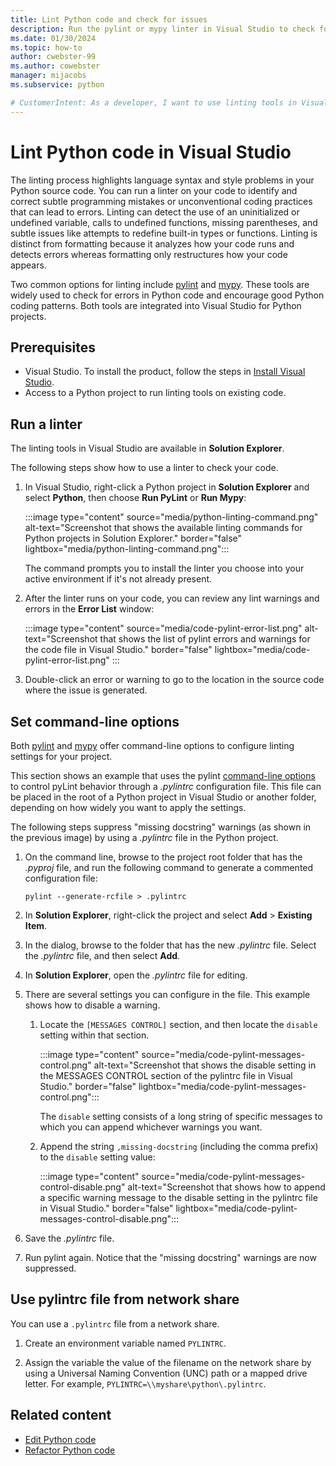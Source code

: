 ```yaml
---
title: Lint Python code and check for issues
description: Run the pylint or mypy linter in Visual Studio to check for issues in your Python code, and explore command-line options to customize the linting process.
ms.date: 01/30/2024
ms.topic: how-to
author: cwebster-99
ms.author: cowebster
manager: mijacobs
ms.subservice: python

# CustomerIntent: As a developer, I want to use linting tools in Visual Studio so that I can check for issues in my Python code.
---
```


# Lint Python code in Visual Studio

The linting process highlights language syntax and style problems in your Python source code. You can run a linter on your code to identify and correct subtle programming mistakes or unconventional coding practices that can lead to errors. Linting can detect the use of an uninitialized or undefined variable, calls to undefined functions, missing parentheses, and subtle issues like attempts to redefine built-in types or functions. Linting is distinct from formatting because it analyzes how your code runs and detects errors whereas formatting only restructures how your code appears.

Two common options for linting include [pylint](https://pypi.org/project/pylint/) and [mypy](https://www.mypy-lang.org/). These tools are widely used to check for errors in Python code and encourage good Python coding patterns. Both tools are integrated into Visual Studio for Python projects.

## Prerequisites 

- Visual Studio. To install the product, follow the steps in [Install Visual Studio](../install/install-visual-studio.md).
- Access to a Python project to run linting tools on existing code.

## Run a linter

The linting tools in Visual Studio are available in **Solution Explorer**.

The following steps show how to use a linter to check your code.

1. In Visual Studio, right-click a Python project in **Solution Explorer** and select **Python**, then choose **Run PyLint** or **Run Mypy**:

   :::image type="content" source="media/python-linting-command.png" alt-text="Screenshot that shows the available linting commands for Python projects in Solution Explorer." border="false" lightbox="media/python-linting-command.png":::

   The command prompts you to install the linter you choose into your active environment if it's not already present.

1. After the linter runs on your code, you can review any lint warnings and errors in the **Error List** window:

   :::image type="content" source="media/code-pylint-error-list.png" alt-text="Screenshot that shows the list of pylint errors and warnings for the code file in Visual Studio." border="false" lightbox="media/code-pylint-error-list.png" :::

1. Double-click an error or warning to go to the location in the source code where the issue is generated.

## Set command-line options

Both [pylint](https://pylint.readthedocs.io/en/latest/user_guide/run.html#command-line-options) and [mypy](https://mypy.readthedocs.io/en/stable/command_line.html) offer command-line options to configure linting settings for your project.

This section shows an example that uses the pylint [command-line options](https://pylint.readthedocs.io/en/latest/user_guide/run.html#command-line-options) to control pyLint behavior through a _.pylintrc_ configuration file. This file can be placed in the root of a Python project in Visual Studio or another folder, depending on how widely you want to apply the settings.

The following steps suppress "missing docstring" warnings (as shown in the previous image) by using a _.pylintrc_ file in the Python project.

1. On the command line, browse to the project root folder that has the _.pyproj_ file, and run the following command to generate a commented configuration file:

   ```console
   pylint --generate-rcfile > .pylintrc
   ```

1. In **Solution Explorer**, right-click the project and select **Add** > **Existing Item**.

1. In the dialog, browse to the folder that has the new _.pylintrc_ file. Select the _.pylintrc_ file, and then select **Add**.

1. In **Solution Explorer**, open the _.pylintrc_ file for editing.

1. There are several settings you can configure in the file. This example shows how to disable a warning.

   1. Locate the `[MESSAGES CONTROL]` section, and then locate the `disable` setting within that section.

      :::image type="content" source="media/code-pylint-messages-control.png" alt-text="Screenshot that shows the disable setting in the MESSAGES CONTROL section of the pylintrc file in Visual Studio." border="false" lightbox="media/code-pylint-messages-control.png":::
   
      The `disable` setting consists of a long string of specific messages to which you can append whichever warnings you want.
      
   1. Append the string `,missing-docstring` (including the comma prefix) to the `disable` setting value:

      :::image type="content" source="media/code-pylint-messages-control-disable.png" alt-text="Screenshot that shows how to append a specific warning message to the disable setting in the pylintrc file in Visual Studio." border="false" lightbox="media/code-pylint-messages-control-disable.png":::

1. Save the _.pylintrc_ file.

1. Run pylint again. Notice that the "missing docstring" warnings are now suppressed.

## Use pylintrc file from network share

You can use a `.pylintrc` file from a network share.

1. Create an environment variable named `PYLINTRC`.

1. Assign the variable the value of the filename on the network share by using a Universal Naming Convention (UNC) path or a mapped drive letter. For example, `PYLINTRC=\\myshare\python\.pylintrc`.

## Related content

- [Edit Python code](editing-python-code-in-visual-studio.md)
- [Refactor Python code](refactoring-python-code.md)
